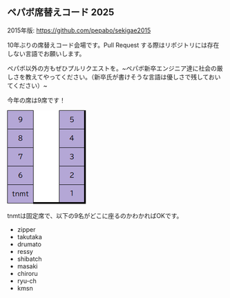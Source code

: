 ## ペパボ席替えコード 2025

2015年版: https://github.com/pepabo/sekigae2015

10年ぶりの席替えコード会場です。Pull Request する際はリポジトリには存在しない言語でお願いします。

ペパボ以外の方もぜひプルリクエストを。~ペパボ新卒エンジニア達に社会の厳しさを教えてやってください。（新卒氏が書けそうな言語は優しさで残しておいてください）~

今年の席は9席です！

![席には1～9までの番号が振ってあります](sekigae2025.png)

tnmtは固定席で、以下の9名がどこに座るのかわかればOKです。

- zipper
- takutaka
- drumato
- ressy
- shibatch
- masaki
- chiroru
- ryu-ch
- kmsn
